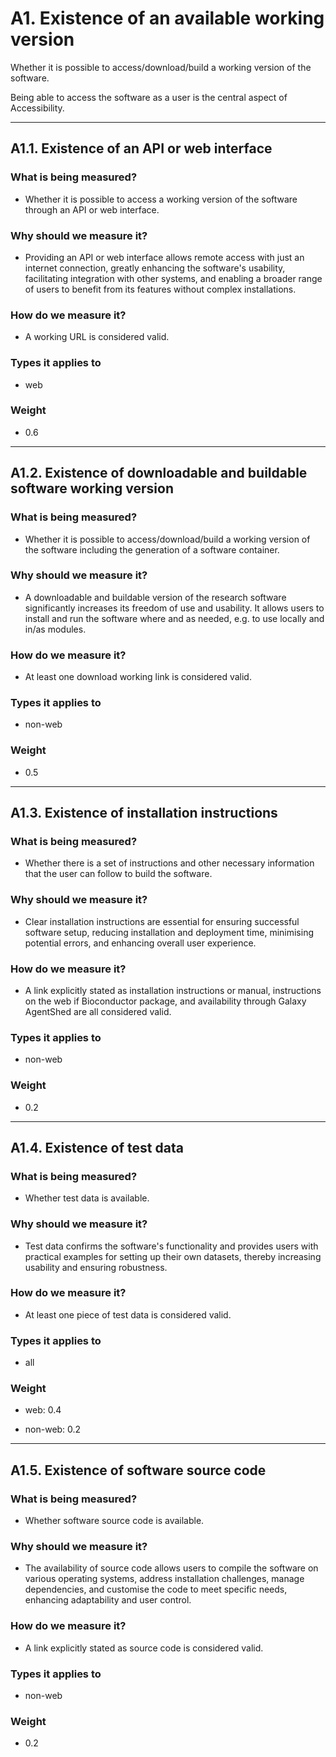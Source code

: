 # A1.  Existence of an available working version

Whether it is possible to access/download/build a working version of the software.  

Being able to access the software as a user is the central aspect of Accessibility.

--- 

## A1.1. Existence of an API or web interface

### What is being measured? 

- Whether it is possible to access a working version of the software through an API or web interface.


### Why should we measure it? 

- Providing an API or web interface allows remote access with just an internet connection, greatly enhancing the software's usability, facilitating integration with other systems, and enabling a broader range of users to benefit from its features without complex installations. 

### How do we measure it? 

- A working URL is considered valid. 


### Types it applies to 

- web

### Weight 

- 0.6

--- 


## A1.2. Existence of downloadable and buildable software working version 

### What is being measured?  

- Whether it is possible to access/download/build a working version of the software including the generation of a software container. 

### Why should we measure it?

- A downloadable and buildable version of the research software significantly increases its freedom of use and usability. It allows users to install and run the software where and as needed, e.g. to use locally and in/as modules. 

### How do we measure it? 

- At least one download working link is considered valid.


### Types it applies to 

- non-web

### Weight 

- 0.5

--- 

## A1.3. Existence of installation instructions 

### What is being measured? 

- Whether there is a set of instructions and other necessary information that the user can follow to build the software. 

### Why should we measure it? 

- Clear installation instructions are essential for ensuring successful software setup, reducing installation and deployment time, minimising potential errors, and enhancing overall user experience.  

### How do we measure it? 

-  A link explicitly stated as installation instructions or manual, instructions on the web if Bioconductor package, and availability through Galaxy AgentShed are all considered valid.


### Types it applies to

- non-web

### Weight 

- 0.2

--- 

    
## A1.4. Existence of test data 

### What is being measured? 

- Whether test data is available. 

### Why should we measure it? 

- Test data confirms the software's functionality and provides users with practical examples for setting up their own datasets, thereby increasing usability and ensuring robustness. 

### How do we measure it?

- At least one piece of test data is considered valid. 

### Types it applies to

- all

### Weight 

- web: 0.4 

- non-web: 0.2

--- 

    
## A1.5. Existence of software source code 

### What is being measured?  

- Whether software source code is available.

### Why should we measure it? 

- The availability of source code allows users to compile the software on various operating systems, address installation challenges, manage dependencies, and customise the code to meet specific needs, enhancing adaptability and user control. 

### How do we measure it? 

- A link explicitly stated as source code is considered valid. 

### Types it applies to 

- non-web

### Weight 

- 0.2
